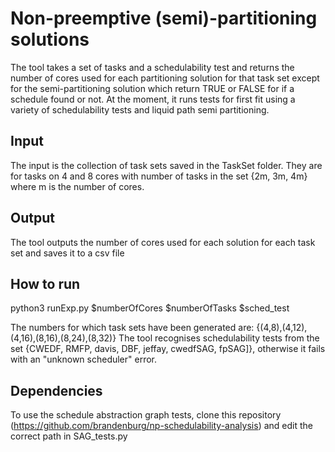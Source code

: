 # Non-preemptive (semi)-partitioning solutions
The tool takes a set of tasks and a schedulability test and returns the number of cores used for each partitioning solution for that task set except for the semi-partitioning solution which return TRUE or FALSE for if a schedule found or not. At the moment, it runs tests for first fit using a variety of schedulability tests and liquid path semi partitioning.

## Input
The input is the collection of task sets saved in the TaskSet folder. They are for tasks on 4 and 8 cores with number of tasks in the set {2m, 3m, 4m} where m is the number of cores.

## Output
The tool outputs the number of cores used for each solution for each task set and saves it to a csv file

## How to run
python3 runExp.py $numberOfCores $numberOfTasks $sched_test

The numbers for which task sets have been generated are: {(4,8),(4,12),(4,16),(8,16),(8,24),(8,32)}
The tool recognises schedulability tests from the set {CWEDF, RMFP, davis, DBF, jeffay, cwedfSAG, fpSAG]}, otherwise it fails with an "unknown scheduler" error.

## Dependencies
To use the schedule abstraction graph tests, clone this repository (https://github.com/brandenburg/np-schedulability-analysis) and edit the correct path in SAG_tests.py 
